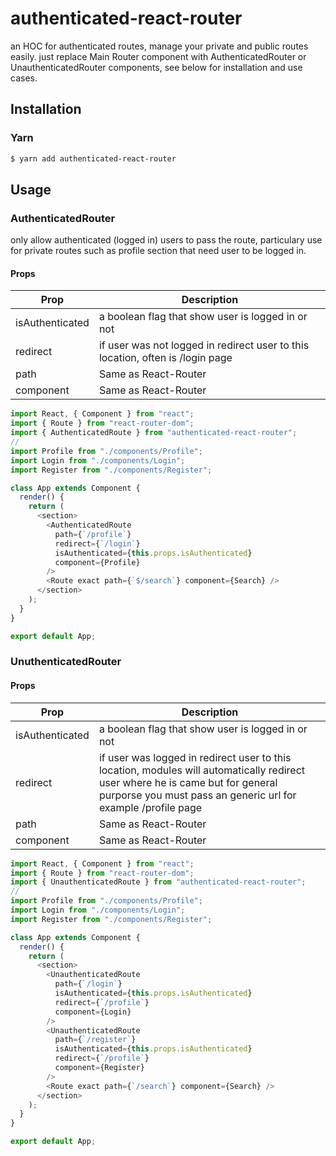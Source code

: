 # authenticated-react-router

an HOC for authenticated routes, manage your private and public routes easily.
just replace Main Router component with AuthenticatedRouter or UnauthenticatedRouter components, see below for installation and use cases.


## Installation

### Yarn
```sh
$ yarn add authenticated-react-router
```

## Usage

### AuthenticatedRouter
only allow authenticated (logged in) users to pass the route, particulary use for private routes such as profile section that need user to be logged in.


#### Props


| Prop | Description |
| ------ | ------ |
| isAuthenticated | a boolean flag that show user is logged in or not |
| redirect | if user was not logged in redirect user to this location, often is /login page |
| path | Same as React-Router |
| component | Same as React-Router |




```javascript
import React, { Component } from "react";
import { Route } from "react-router-dom";
import { AuthenticatedRoute } from "authenticated-react-router";
//
import Profile from "./components/Profile";
import Login from "./components/Login";
import Register from "./components/Register";

class App extends Component {
  render() {
    return (
      <section>
        <AuthenticatedRoute
          path={`/profile`}
          redirect={`/login`}
          isAuthenticated={this.props.isAuthenticated}
          component={Profile}
        />
        <Route exact path={`$/search`} component={Search} />
      </section>
    );
  }
}

export default App;

```

### UnuthenticatedRouter



#### Props


| Prop | Description |
| ------ | ------ |
| isAuthenticated | a boolean flag that show user is logged in or not |
| redirect | if user was logged in redirect user to this location, modules will automatically redirect user where he is came but for general purporse you must pass an generic url for example /profile page |
| path | Same as React-Router |
| component | Same as React-Router |

```javascript
import React, { Component } from "react";
import { Route } from "react-router-dom";
import { UnauthenticatedRoute } from "authenticated-react-router";
//
import Profile from "./components/Profile";
import Login from "./components/Login";
import Register from "./components/Register";

class App extends Component {
  render() {
    return (
      <section>
        <UnauthenticatedRoute
          path={`/login`}
          isAuthenticated={this.props.isAuthenticated}
          redirect={`/profile`}
          component={Login}
        />
        <UnauthenticatedRoute
          path={`/register`}
          isAuthenticated={this.props.isAuthenticated}
          redirect={`/profile`}
          component={Register}
        />
        <Route exact path={`/search`} component={Search} />
      </section>
    );
  }
}

export default App;

```



